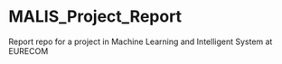 # MALIS_Project_Report
Report repo for a project in Machine Learning and Intelligent System at EURECOM
